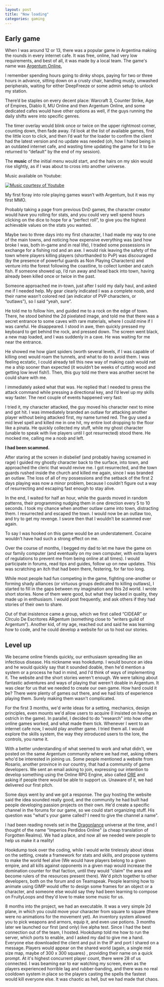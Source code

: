 ```yaml
---
layout: post
title: "Now loading"
categories: gaming
---
```



## Early game
When I was around 12 or 13, there was a popular game in Argentina making the rounds in every internet cafe.
It was free,  online, had very low requirements, and best of all, it was made by a local team.
The game's name was [Argentum Online.](https://en.wikipedia.org/wiki/Argentum_Online)
<!--more-->
I remember spending hours going to dinky shops, paying for two or three hours in advance, sitting down on a crusty chair, handling musty, unwashed peripherals, waiting for either DeepFreeze or some admin setup to unlock my station. 


There’d be staples on every decent place: Warcraft 3, Counter Strike, Age of Empires, Diablo II, MU Online and then Argentum Online, and some dedicated cafes would have other options as well, if the guys running the daily shifts were into specific genres. 

The timer overlay would blink once or twice on the upper rightmost corner, counting down, then fade away. 
I’d look at the list of available games, find the little icon to click, and then I’d wait for the loader to confirm the client had the latest version and no update was needed (oh, how I hated being in an outdated internet cafe, and wasting time updating the game for it to be returned to “default” by the end of my session).

The **music** of the initial menu would start, and the hairs on my skin would rise slightly, as if I was about to cross into another universe. 

Music available on Youtube:

[![Music courtesy of Youtube](https://img.youtube.com/vi/MQ8bv5i-GCI/0.jpg)](https://www.youtube.com/watch?v=MQ8bv5i-GCI)


My first foray into role playing games wasn’t with Argentum, but it was my first MMO.

Probably taking a page from previous DnD games, the character creator would have you rolling for stats, and you could very well spend hours clicking on the dice to hope for a “perfect roll”, to give you the highest achievable values on the stats you wanted.

Maybe two to three days into my first character, I had made my way to one of the main towns, and noticing how expensive everything was (and how broke I was, both in-game and in real life), I traded some possessions in exchange for a fishing rod and an axe. 
I would risk leaving the safety of the town where players killing players (shorthanded to PvP) was discouraged (by the presence of powerful guards as Non Playing Characters) and venture into the forest following the coastline, to collect lumber and catch fish.
If someone showed up, I’d run away and head back into town, having already been killed once or twice in the past.

Someone approached me in-town, just after I sold my daily haul, and asked me if I needed help. 
My gear clearly indicated I was a complete noob, and their name wasn’t colored red (an indicator of PVP characters, or “outlaws”), so I said “yeah, sure”.

He told me to follow him, and guided me to a rock on the edge of town. There, he stood behind the 2d pixelated image, and told me that there was a secret entrance to some caves with rare materials, where I could mine if I was careful. He disappeared. 
I stood in awe, then quickly pressed my keyboard to get behind the rock, and pressed down. The screen went black, a new map loaded, and I was suddenly in a cave. He was waiting for me  near the entrance.

He showed me how giant spiders (worth several levels, if I was capable of killing one) would roam the tunnels, and what to do to avoid them. I was feeling ecstatic, I could already tell this new way of making cash would net me a ship sooner than expected (it wouldn’t be weeks of cutting wood and getting low level fish!). Then, this guy told me there was another secret he could share with me.

I immediately asked what that was. He replied that I needed to press the attack command while pressing a directional key, and I’d level up my skills way faster.  The next couple of events happened very fast:

I tried it, my character attacked, the guy moved his character next to mine and got hit. I was immediately branded an outlaw for attacking another player without being attacked first, my name turned red. The guy used a mid level spell and killed me in one hit, my entire loot dropping to the floor like a pinata. He quickly collected my stuff, while my ghost character (unable to speak with live players until I got resurrected) stood there. He mocked me, calling me a noob and left.

**I had been scammed.**

After staring at the screen in disbelief (and probably having screamed in rage) I guided my ghostly character back to the surface, into town, and approached the cleric that would revive me. I got resurrected, and the town guards rushed inside the church and killed me again, since I was branded an outlaw. The loss of all of my possessions and the setback of the first 2 days playing was now a minor problem, because I couldn’t figure out a way of resurrecting and escaping fast enough to stay alive.

In the end, I waited for half an hour, while the guards moved in random patterns, their programming nudging them in one direction every 5 to 10 seconds. I took my chance when another outlaw came into town, distracting them. I resurrected and escaped the town. I would now be an outlaw too, and try to get my revenge. I swore then that I wouldn’t be scammed ever again.


To say I was hooked on this game  would be an understatement. Cocaine wouldn’t have had such a strong effect on me.

Over the course of months, I begged my dad to let me have the game on our family computer (and eventually on my own computer, with extra layers of regulations to prevent me from being online at all times). 
I would participate in forums, read tips and guides, follow up on new updates. This was scratching an itch that had been there, festering, for far too long.

While most people had fun competing in the game, fighting one-another or forming shady alliances (or virtuous groups dedicated to killing outlaws), I started to fill in the gaps  between my imagination and this 2d world. I wrote short stories. 
None of them were good, but what they lacked in quality, they made up in enthusiasm. I would post frequently, and ask others if they had stories of their own to share.

Out of that insistence came a group, which we first called “CIDEAR” or CIrculo De Escritores ARgentum (something close to “writers guild of Argentum”). Another kid, of my age, reached out and said he was learning how to code, and he could develop a website for us to host our stories.

## Level up

We became online friends quickly, our enthusiasm spreading like an infectious disease. His nickname was hookdump.
I would bounce an idea and he would quickly say that it sounded doable, then he'd mention a system or a process he had in mind, and I'd think of ways of implementing it.
The website and the short stories weren't enough. We were talking about fantastic adventures and ways of playing that weren't doable in Argentum.
It was clear for us that we needed to create our own game.
How hard could it be? There were plenty of games out there, and we had lots of experience playing them. Surely making them wasn't complicated.

For the first 3 months, we'd write ideas for a setting, mechanics, design principles, even mounts we'd allow users to acquire (I insisted on having an ostrich in the game). In parallel, I decided to do "research" into how other online games worked, and what made them tick.
Whenever I went to an internet cafe now, I would play another game. I tried them all. I would explore the skills system, the way they introduced users to the lore, the controls, you name it.

With a better understanding of what seemed to work and what didn't, we posted on the same Argentum community where we had met, asking others who'd be interested in joining us. Some people mentioned a website from Rosario, another province in our country,  that had a community of game developers. 
We sent an email asking to join, expressing our intention to develop something using the Online RPG Engine, also called [ORE](https://sourceforge.net/projects/oreproject/) and asking if people there would be able to support us.
Unaware of it, we had delivered our first pitch.

Some days went by and we got a response. The guy hosting the website said the idea sounded really good, and the community he had built had people developing passion projects on their own. He'd create a specific channel in the forums for our game, so we could start organizing stuff. His question was "what's your game called? I need to give the channel a name".

I had been reading novels set in the [Dragonlance](https://en.wikipedia.org/wiki/Dragonlance) universe at the time, and I thought of the name "Imperios Perdidos Online" (a cheap translation of Forgotten Realms). 
We had a place, and now all we needed were people to help us make it a reality!

Hookdump took over the coding, while I would write tirelessly about ideas on the setting, create a framework for stats and skills, and propose systems to make the world feel alive (We would have players belong to a given empire, and all kills against opponents in a given map would increase the domination counter for that faction, until they would "claim" the area and become rulers of the resources present there).
We'd pitch together to other developers, both on the forum and on Teamspeak. People learning how to animate using GIMP would offer to design some frames for an object or a character, and someone else would say they had been learning to compose on FruityLoops and they'd love to make some music for us.

8 months into the project, we had an executable. It was a very simple 2d plane, in which you could move your character from square to square (there were no animations for the movement yet). An inventory system allowed you to pick weapons and armors, equip it, and even use potions.
3 months later we launched our first (and only) live alpha test. 
Since I had the best connection out of the team, I hosted. Hookdump told me how to run the server, which ports to enable, and I asked my dad to give me a hand. 
Everyone else downloaded the client and put in the IP and port I shared on a message. Players would appear on the shared world (again, a single mid size map, maybe of 300 x 300 squares) , providing their name on a quick prompt. At it's highest concurrent player count, there were 28 of us connected. I was beaming ear to ear watching my screen, even as the players experienced horrible lag and rubber-banding, and there was no real cooldown system in place so the players casting the spells the fastest would kill everyone else. It was chaotic as hell, but we had made that chaos.
